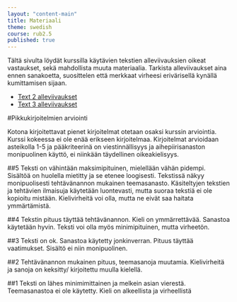 ```yaml
---
layout: "content-main"
title: Materiaali
theme: swedish
course: rub2.5
published: true
---
```



Tältä sivulta löydät kurssilla käytävien tekstien alleviivauksien oikeat vastaukset,
sekä mahdollista muuta materiaalia. Tarkista alleviivaukset aina ennen sanakoetta,
suosittelen että merkkaat virheesi erivärisellä kynällä kumittamisen sijaan.

- [Text 2 alleviivaukset](/media/rub2/text_2_alleviivaukset_oikeat.pdf)
- [Text 3 alleviivaukset](/media/rub2/text_3_alleviivaukset.pdf)

#Pikkukirjoitelmien arviointi

Kotona kirjoitettavat pienet kirjoitelmat otetaan osaksi kurssin arviointia. Kurssi kokeessa ei ole enää erikseen kirjoitelmaa. Kirjoitelmat arvioidaan asteikolla 1-5 ja pääkriteerinä on viestinnällisyys ja aihepiirisanaston monipuolinen käyttö, ei niinkään täydellinen oikeakielisyys.

##5
Teksti on vähintään maksimipituinen, mielellään vähän pidempi. Sisältöä on huolella mietitty ja se etenee loogisesti. Tekstissä näkyy monipuolisesti tehtävänannon mukainen teemasanasto. Käsiteltyjen tekstien ja tehtävien ilmaisuja käytetään luontevasti, mutta suoraa tekstiä ei ole kopioitu mistään. Kielivirheitä voi olla, mutta ne eivät saa haitata ymmärtämistä.

##4
Tekstin pituus täyttää tehtävänannon. Kieli on ymmärrettävää. Sanastoa käytetään hyvin. Teksti voi olla myös minimipituinen, mutta virheetön.

##3
Teksti on ok. Sanastoa käytetty jonkinverran. Pituus täyttää vaatimukset. Sisältö ei niin monipuolinen.

##2
Tehtävänannon mukainen pituus, teemasanoja muutamia. Kielivirheitä ja sanoja on keksitty/ kirjoitettu muulla kielellä.

##1 
Teksti on lähes minimimittainen ja melkein asian vierestä. Teemasanastoa ei ole käytetty. Kieli on alkeellista ja virheellistä
